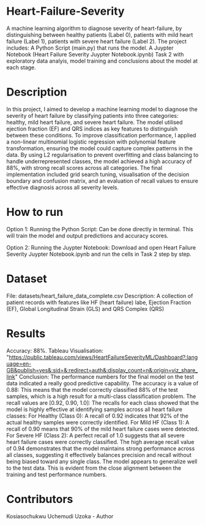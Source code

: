 # Heart-Failure-Severity
A machine learning algorithm to diagnose severity of heart-failure, by distinguishing between  healthy patients (Label 0), patients with mild heart failure (Label 1), patients with severe heart failure (Label 2). The project includes:
  A Python Script (main.py) that runs the model.
  A Juypter Notebook (Heart Failure Severity Juypter Notebook.ipynb) Task 2 with exploratory data analyis, model training and conclusions about the model at each stage.

# Description
In this project, I aimed to develop a machine learning model to diagnose the severity of heart failure by classifying patients into three categories: healthy, mild heart failure, and severe heart failure. The model utilised ejection fraction (EF) and QRS indices as key features to distinguish between these conditions. To improve classification performance, I applied a non-linear multinomial logistic regression with polynomial feature transformation, ensuring the model could capture complex patterns in the data. By using L2 regularisation to prevent overfitting and class balancing to handle underrepresented classes, the model achieved a high accuracy of 88%, with strong recall scores across all categories. The final implementation included grid search tuning, visualisation of the decision boundary and confusion matrix, and an evaluation of recall values to ensure effective diagnosis across all severity levels.

# How to run
Option 1: Running the Python Script: Can be done directly in terminal. This will train the model and output predictions and accuracy scores.

Option 2: Running the Juypter Notebook: Download and open Heart Failure Severity Juypter Notebook.ipynb and run the cells in Task 2 step by step.

# Dataset
File: datasets/heart_failure_data_complete.csv
Description: A collection of patient records with features like HF (heart failure) labe, Ejection Fraction (EF), Global Longitudinal Strain (GLS) and QRS Complex (QRS)

# Results
Accuracy: 88%.
Tableau Visualisation: "https://public.tableau.com/views/HeartFailureSeverityML/Dashboard?:language=en-GB&publish=yes&:sid=&:redirect=auth&:display_count=n&:origin=viz_share_link"
Conclusion: The performance numbers for the final model on the test data indicated a really good predictive capability. The accuracy is a value of 0.88: This means that the model correctly classified 88% of the test samples, which is a high result for a multi-class classification problem. The recall values are [0.92, 0.90, 1.0]: The recalls for each class showed that the model is highly effective at identifying samples across all heart failure classes: For Healthy (Class 0): A recall of 0.92 indicates that 92% of the actual healthy samples were correctly identified. For Mild HF (Class 1): A recall of 0.90 means that 90% of the mild heart failure cases were detected. For Severe HF (Class 2): A perfect recall of 1.0 suggests that all severe heart failure cases were correctly classified. The high average recall value of 0.94 demonstrates that the model maintains strong performance across all classes, suggesting it effectively balances precision and recall without being biased toward any single class. The model appears to generalize well to the test data. This is evident from the close alignment between the training and test performance numbers.

# Contributors
Kosiasochukwu Uchemudi Uzoka - Author
